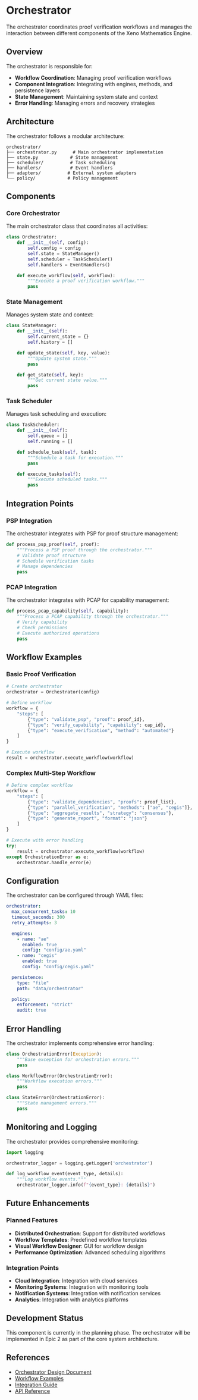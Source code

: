 # Orchestrator

The orchestrator coordinates proof verification workflows and manages the interaction between different components of the Xeno Mathematics Engine.

## Overview

The orchestrator is responsible for:

- **Workflow Coordination**: Managing proof verification workflows
- **Component Integration**: Integrating with engines, methods, and persistence layers
- **State Management**: Maintaining system state and context
- **Error Handling**: Managing errors and recovery strategies

## Architecture

The orchestrator follows a modular architecture:

```
orchestrator/
├── orchestrator.py      # Main orchestrator implementation
├── state.py            # State management
├── scheduler/          # Task scheduling
├── handlers/           # Event handlers
├── adapters/          # External system adapters
└── policy/            # Policy management
```

## Components

### Core Orchestrator

The main orchestrator class that coordinates all activities:

```python
class Orchestrator:
    def __init__(self, config):
        self.config = config
        self.state = StateManager()
        self.scheduler = TaskScheduler()
        self.handlers = EventHandlers()

    def execute_workflow(self, workflow):
        """Execute a proof verification workflow."""
        pass
```

### State Management

Manages system state and context:

```python
class StateManager:
    def __init__(self):
        self.current_state = {}
        self.history = []

    def update_state(self, key, value):
        """Update system state."""
        pass

    def get_state(self, key):
        """Get current state value."""
        pass
```

### Task Scheduler

Manages task scheduling and execution:

```python
class TaskScheduler:
    def __init__(self):
        self.queue = []
        self.running = []

    def schedule_task(self, task):
        """Schedule a task for execution."""
        pass

    def execute_tasks(self):
        """Execute scheduled tasks."""
        pass
```

## Integration Points

### PSP Integration

The orchestrator integrates with PSP for proof structure management:

```python
def process_psp_proof(self, proof):
    """Process a PSP proof through the orchestrator."""
    # Validate proof structure
    # Schedule verification tasks
    # Manage dependencies
    pass
```

### PCAP Integration

The orchestrator integrates with PCAP for capability management:

```python
def process_pcap_capability(self, capability):
    """Process a PCAP capability through the orchestrator."""
    # Verify capability
    # Check permissions
    # Execute authorized operations
    pass
```

## Workflow Examples

### Basic Proof Verification

```python
# Create orchestrator
orchestrator = Orchestrator(config)

# Define workflow
workflow = {
    "steps": [
        {"type": "validate_psp", "proof": proof_id},
        {"type": "verify_capability", "capability": cap_id},
        {"type": "execute_verification", "method": "automated"}
    ]
}

# Execute workflow
result = orchestrator.execute_workflow(workflow)
```

### Complex Multi-Step Workflow

```python
# Define complex workflow
workflow = {
    "steps": [
        {"type": "validate_dependencies", "proofs": proof_list},
        {"type": "parallel_verification", "methods": ["ae", "cegis"]},
        {"type": "aggregate_results", "strategy": "consensus"},
        {"type": "generate_report", "format": "json"}
    ]
}

# Execute with error handling
try:
    result = orchestrator.execute_workflow(workflow)
except OrchestrationError as e:
    orchestrator.handle_error(e)
```

## Configuration

The orchestrator can be configured through YAML files:

```yaml
orchestrator:
  max_concurrent_tasks: 10
  timeout_seconds: 300
  retry_attempts: 3

  engines:
    - name: "ae"
      enabled: true
      config: "config/ae.yaml"
    - name: "cegis"
      enabled: true
      config: "config/cegis.yaml"

  persistence:
    type: "file"
    path: "data/orchestrator"

  policy:
    enforcement: "strict"
    audit: true
```

## Error Handling

The orchestrator implements comprehensive error handling:

```python
class OrchestrationError(Exception):
    """Base exception for orchestration errors."""
    pass

class WorkflowError(OrchestrationError):
    """Workflow execution errors."""
    pass

class StateError(OrchestrationError):
    """State management errors."""
    pass
```

## Monitoring and Logging

The orchestrator provides comprehensive monitoring:

```python
import logging

orchestrator_logger = logging.getLogger('orchestrator')

def log_workflow_event(event_type, details):
    """Log workflow events."""
    orchestrator_logger.info(f"{event_type}: {details}")
```

## Future Enhancements

### Planned Features

- **Distributed Orchestration**: Support for distributed workflows
- **Workflow Templates**: Predefined workflow templates
- **Visual Workflow Designer**: GUI for workflow design
- **Performance Optimization**: Advanced scheduling algorithms

### Integration Points

- **Cloud Integration**: Integration with cloud services
- **Monitoring Systems**: Integration with monitoring tools
- **Notification Systems**: Integration with notification services
- **Analytics**: Integration with analytics platforms

## Development Status

This component is currently in the planning phase. The orchestrator will be implemented in Epic 2 as part of the core system architecture.

## References

- [Orchestrator Design Document](orchestrator-design.md)
- [Workflow Examples](workflow-examples.md)
- [Integration Guide](integration-guide.md)
- [API Reference](api-reference.md)
